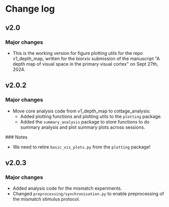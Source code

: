 # Change log
## v2.0
### Major changes
- This is the working version for figure plotting utils for the repo v1_depth_map, written for the biorxiv submission of the manuscript "A depth map of visual space in the primary visual cortex" on Sept 27th, 2024.

## v2.0.2
### Major changes
- Move core analysis code from v1_depth_map to cottage_analysis:
    - Added plotting functions and plotting utils to the `plotting` package.
    - Added the `summary_analysis` package to store functions to do summary analysis and plot summary plots across sessions.

### Notes
- We need to retire `basic_vis_plots.py` from the `plotting` package!

## v2.0.3
### Major changes
- Added analysis code for the mismatch experiments.
- Changed `preprocessing/synchronisation.py` to enable preprocessing of the mismatch stimulus protocol.